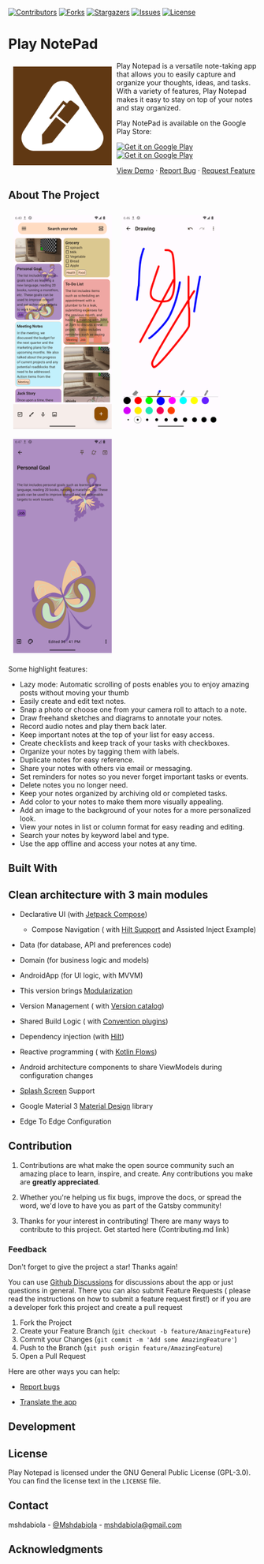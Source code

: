 [![Contributors](https://img.shields.io/github/contributors/mshdabiola/Play_NotePad.svg?style=for-the-badge)](https://github.com/mshdabiola/Play_NotePad/graphs/contributors)
[![Forks](https://img.shields.io/github/forks/mshdabiola/Play_NotePad.svg?style=for-the-badge)](https://github.com/mshdabiola/Play_NotePad/metworks/members)
[![Stargazers](https://img.shields.io/github/stars/mshdabiola/Play_NotePad.svg?style=for-the-badge)](https://github.com/mshdabiola/Play_NotePad/stargazers)
[![Issues](https://img.shields.io/github/issues/mshdabiola/Play_NotePad.svg?style=for-the-badge)](https://github.com/Wladefant/mshdabiola/Play_NotePad/issues)
[![License](https://img.shields.io/github/license/mshdabiola/Play_NotePad.svg?style=for-the-badge)](https://github.com/mshdabiola/Play_NotePad/master/LICENSE)

# Play NotePad

[<img src="/images/ic_launcher-playstore.png" align="left"
width="200" hspace="10" vspace="10">](/images/ic_launcher-playstore.png)

Play Notepad is a versatile note-taking app that allows you to easily capture and organize your
thoughts, ideas, and tasks. With a variety of features, Play Notepad makes it easy to stay on top of
your notes and stay organized.

Play NotePad is available on the Google Play Store:

<p align="left">
<a href="https://play.google.com/store/apps/details?id=com.mshdabiola.playnotepad">
    <img alt="Get it on Google Play"
        height="70"
        src="https://play.google.com/intl/en_us/badges/images/generic/en_badge_web_generic.png" />
</a>  

<a href="https://github.com/mshdabiola/NotePad/releases">
    <img alt="Get it on Google Play"
        height="70"
        src="https://assets.stickpng.com/images/629b7adc7c5cd817694c3231.png" />
</a>  



<a href="https://github.com/mshdabiola/Play_NotePad">View Demo</a>
·
<a href="https://github.com/mshdabiola/Play_NotePad/issues">Report Bug</a>
·
<a href="https://github.com/mshdabiola/Play_NotePad/issues">Request Feature</a>
  </p>

## About The Project

[<img src="/images/screenshot1.png" align="left"
width="200"
hspace="10" vspace="10">](images/screenshot1.png)
[<img src="images/screenshot2.png" align="center"
width="200"
hspace="10" vspace="10">](images/screenshot2.png)
[<img src="images/screenshot3.png" align="center"
width="200"
hspace="10" vspace="10">](images/screenshot3.png)

Some highlight features:

- Lazy mode: Automatic scrolling of posts enables you to enjoy amazing posts without moving your
  thumb
- Easily create and edit text notes.
- Snap a photo or choose one from your camera roll to attach to a note.
- Draw freehand sketches and diagrams to annotate your notes.
- Record audio notes and play them back later.
- Keep important notes at the top of your list for easy access.
- Create checklists and keep track of your tasks with checkboxes.
- Organize your notes by tagging them with labels.
- Duplicate notes for easy reference.
- Share your notes with others via email or messaging.
- Set reminders for notes so you never forget important tasks or events.
- Delete notes you no longer need.
- Keep your notes organized by archiving old or completed tasks.
- Add color to your notes to make them more visually appealing.
- Add an image to the background of your notes for a more personalized look.
- View your notes in list or column format for easy reading and editing.
- Search your notes by keyword label and type.
- Use the app offline and access your notes at any time.

## Built With

## Clean architecture with 3 main modules

[//]: # (<img src="/images/AndroidTemplate-CleanArchitecture.jpeg" alt="ArchiTecture logo"/>)

- Declarative UI (with [Jetpack Compose](https://developer.android.com/jetpack/compose))
    - Compose Navigation (
      with [Hilt Support](https://developer.android.com/jetpack/compose/libraries#hilt-navigation)
      and Assisted Inject Example)
- Data (for database, API and preferences code)
- Domain (for business logic and models)
- AndroidApp (for UI logic, with MVVM)
- This version brings [Modularization](https://developer.android.com/topic/modularization)
- Version Management (
  with [Version catalog](https://docs.gradle.org/current/userguide/platforms.html))
- Shared Build Logic (
  with [Convention plugins](https://docs.gradle.org/current/samples/sample_convention_plugins.html))
- Dependency injection (with [Hilt](http://google.github.io/hilt/))
- Reactive programming (
  with [Kotlin Flows](https://kotlinlang.org/docs/reference/coroutines/flow.html))
- Android architecture components to share ViewModels during configuration changes
- [Splash Screen](https://developer.android.com/develop/ui/views/launch/splash-screen) Support
- Google Material 3 [Material Design](https://material.io/blog/android-material-theme-color) library

- Edge To Edge Configuration

[//]: # (## Tests)

[//]: # (- [Mockk]&#40;https://mockk.io/&#41; library)

[//]: # (- Unit tests)

[//]: # (- Application tests)

[//]: # (    - example on how to work with tests)

[//]: # (- Activity tests &#40;with [Compose Testing]&#40;https://developer.android.com/jetpack/compose/testing&#41;&#41;)

[//]: # (    - example on how to work with coroutine scopes in tests)

## Contribution

1. Contributions are what make the open source community such an amazing place to learn, inspire,
   and create. Any contributions you make are **greatly appreciated**.

2. Whether you're helping us fix bugs, improve the docs, or spread the word, we'd love to have you
   as part of the Gatsby community!

3. Thanks for your interest in contributing! There are many ways to contribute to this project. Get
   started here (Contributing.md link)

### Feedback

Don't forget to give the project a star! Thanks again!

You can use [Github Discussions](https://github.com/mshdabiola/Play_NotePad/discussions) for
discussions about the app or just questions in general. There you can also submit Feature Requests (
please read the instructions on how to submit a feature request first!) or if you are a developer
fork this project and create a pull request

1. Fork the Project
2. Create your Feature Branch (`git checkout -b feature/AmazingFeature`)
3. Commit your Changes (`git commit -m 'Add some AmazingFeature'`)
4. Push to the Branch (`git push origin feature/AmazingFeature`)
5. Open a Pull Request

Here are other ways you can help:

* [Report bugs](https://github.com/mshdabiola/Play_NotePad/issues)

* [Translate the app](https://poeditor.com/join/project/rdWI3SpnSW)

## Development

## License

Play Notepad is licensed under the GNU General Public License (GPL-3.0). You can find the license
text in the `LICENSE` file.

## Contact

mshdabiola - [@Mshdabiola](https://twitter.com/mshdabiola) - mshdabiola@gmail.com

## Acknowledgments
